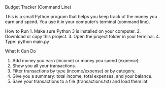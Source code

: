 Budget Tracker (Command Line)

This is a small Python program that helps you keep track of the money you earn and spend. You use it in your computer’s terminal (command line).

How to Run
	1.	Make sure Python 3 is installed on your computer.
	2.	Download or copy this project.
	3.	Open the project folder in your terminal.
  4.  Type: python main.py 

  
What It Can Do
  1.	Add money you earn (income) or money you spend (expense).
  2.	Show you all your transactions.
  3.	Filter transactions by type (income/expense) or by category.
  4.	Give you a summary: total income, total expenses, and your balance.
  5.	Save your transactions to a file (transactions.txt) and load them lat
